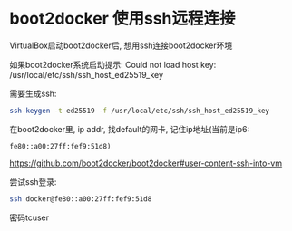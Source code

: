 # boot2docker 使用ssh远程连接

VirtualBox启动boot2docker后, 想用ssh连接boot2docker环境

如果boot2docker系统启动提示: Could not load host key: /usr/local/etc/ssh/ssh_host_ed25519_key

需要生成ssh:

```bash
ssh-keygen -t ed25519 -f /usr/local/etc/ssh/ssh_host_ed25519_key
```

在boot2docker里, ip addr, 找default的网卡, 记住ip地址(当前是ip6:

```text
fe80::a00:27ff:fef9:51d8)
```


https://github.com/boot2docker/boot2docker#user-content-ssh-into-vm

尝试ssh登录:

```bash
ssh docker@fe80::a00:27ff:fef9:51d8
```

密码tcuser

